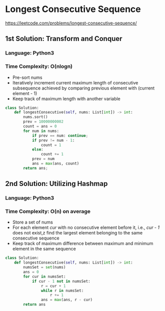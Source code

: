 # Longest Consecutive Sequence
https://leetcode.com/problems/longest-consecutive-sequence/


## 1st Solution: Transform and Conquer
### Language: Python3
### Time Complexity: O(nlogn)

* 	Pre-sort nums
* 	Iteratively increment current maximum length of consecutive subsequence
        achieved by comparing previous element with (current element - 1)
* 	Keep track of maximum length with another variable

```python
class Solution:
    def longestConsecutive(self, nums: List[int]) -> int:
        nums.sort()
        prev = 10000000002
        count = ans = 0
        for num in nums:
            if prev == num: continue;
            if prev != num - 1:
                count = 1
            else:
                count += 1
            prev = num
            ans = max(ans, count)
        return ans;
```

## 2nd Solution: Utilizing Hashmap
### Language: Python3
### Time Complexity: O(n) on average

*	Store a set of nums
*	For each element *cur* with no consecutive element before it, i.e., *cur - 1* does not exist,z
    find the largest element belonging to the same consecutive sequence
*	Keep track of maximum difference between maximum and minimum element in the same sequence

```python
class Solution:
    def longestConsecutive(self, nums: List[int]) -> int:
        numsSet = set(nums)
        ans = 0
        for cur in numsSet:
            if cur - 1 not in numsSet:
                r = cur + 1
                while r in numsSet:
                    r += 1  
                ans = max(ans, r - cur)     
        return ans
```
